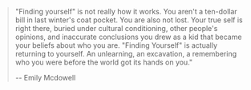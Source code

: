 > "Finding yourself" is not really how it works. You aren't a ten-dollar bill in last winter's coat pocket. You are also not lost. Your true self is right there, buried under cultural conditioning, other people's opinions, and inaccurate conclusions you drew as a kid that became your beliefs about who you are. "Finding Yourself" is actually returning to yourself. An unlearning, an excavation, a remembering who you were before the world got its hands on you."
> 
> -- Emily Mcdowell